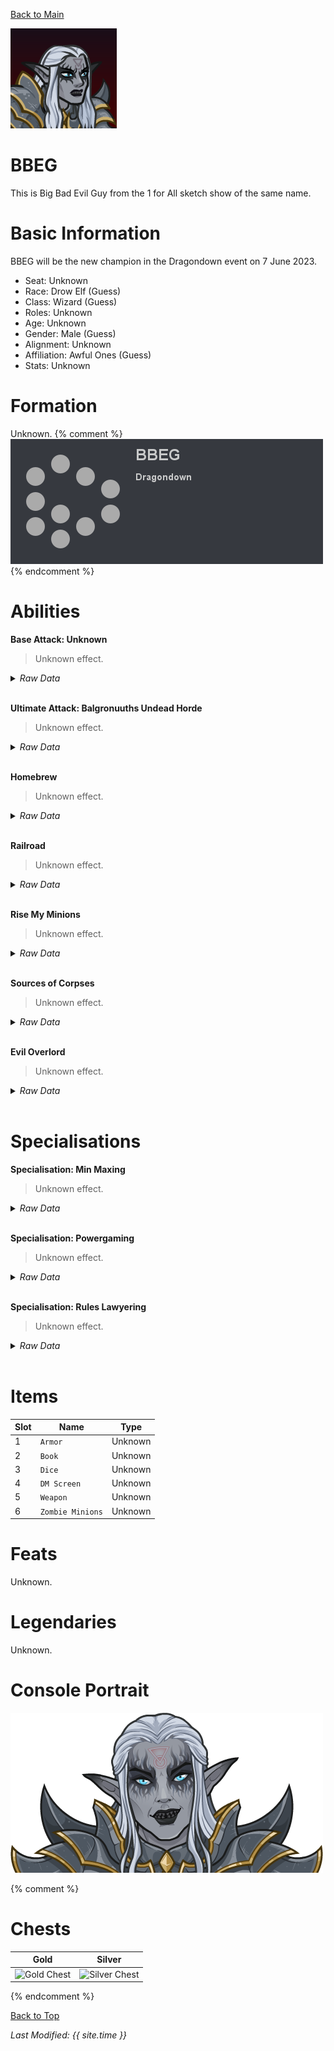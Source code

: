 [Back to Main](index.md)

![PC Portrait](images/portrait_bbeg.png)

# BBEG

This is Big Bad Evil Guy from the 1 for All sketch show of the same name.

# Basic Information

BBEG will be the new champion in the Dragondown event on 7 June 2023.

* Seat: Unknown
* Race: Drow Elf (Guess)
* Class: Wizard (Guess)
* Roles: Unknown
* Age: Unknown
* Gender: Male (Guess)
* Alignment: Unknown
* Affiliation: Awful Ones (Guess)
* Stats: Unknown

# Formation

Unknown.
{% comment %}
![Formation Layout](images/formation_bbeg.png)
{% endcomment %}

# Abilities

**Base Attack: Unknown**
> Unknown effect.
<details><summary><em>Raw Data</em></summary>
<p>
<pre>
</pre>
</p>
</details>
<br />

**Ultimate Attack: Balgronuuths Undead Horde**
> Unknown effect.
<details><summary><em>Raw Data</em></summary>
<p>
<pre>
{
    "p": 0,
    "v": 2,
    "id": 19515,
    "export_params": {"uses": ["icon"]},
    "type": 1,
    "graphic": "Icons/Events/2018 Dragondown/Dragondown_Y6/Icon_Ultimate_BBEGBalgronuuthsUndeadHorde",
    "fs": 0
}
</pre>
</p>
</details>
<br />

**Homebrew**
> Unknown effect.
<details><summary><em>Raw Data</em></summary>
<p>
<pre>
{
    "p": 0,
    "v": 2,
    "id": 19503,
    "export_params": {"uses": ["icon"]},
    "type": 1,
    "graphic": "Icons/Events/2018 Dragondown/Dragondown_Y6/Icon_FormationLarge_BBEGHomebrew",
    "fs": 0
}
</pre>
</p>
</details>
<br />

**Railroad**
> Unknown effect.
<details><summary><em>Raw Data</em></summary>
<p>
<pre>
{
    "p": 0,
    "v": 2,
    "id": 19504,
    "export_params": {"uses": ["icon"]},
    "type": 1,
    "graphic": "Icons/Events/2018 Dragondown/Dragondown_Y6/Icon_FormationLarge_BBEGRailroad",
    "fs": 0
}
</pre>
</p>
</details>
<br />

**Rise My Minions**
> Unknown effect.
<details><summary><em>Raw Data</em></summary>
<p>
<pre>
{
    "p": 0,
    "v": 2,
    "id": 19505,
    "export_params": {"uses": ["icon"]},
    "type": 1,
    "graphic": "Icons/Events/2018 Dragondown/Dragondown_Y6/Icon_FormationLarge_BBEGRiseMyMinions",
    "fs": 0
}
</pre>
</p>
</details>
<br />

**Sources of Corpses**
> Unknown effect.
<details><summary><em>Raw Data</em></summary>
<p>
<pre>
{
    "p": 0,
    "v": 2,
    "id": 19506,
    "export_params": {"uses": ["icon"]},
    "type": 1,
    "graphic": "Icons/Events/2018 Dragondown/Dragondown_Y6/Icon_FormationLarge_BBEGSourcesofCorpses",
    "fs": 0
}
</pre>
</p>
</details>
<br />

**Evil Overlord**
> Unknown effect.
<details><summary><em>Raw Data</em></summary>
<p>
<pre>
{
    "p": 0,
    "v": 2,
    "id": 19507,
    "export_params": {"uses": ["icon"]},
    "type": 1,
    "graphic": "Icons/Events/2018 Dragondown/Dragondown_Y6/Icon_Formation_BBEGEvilOverlord",
    "fs": 0
}
</pre>
</p>
</details>
<br />

# Specialisations

**Specialisation: Min Maxing**
> Unknown effect.
<details><summary><em>Raw Data</em></summary>
<p>
<pre>
{
    "p": 0,
    "v": 2,
    "id": 19512,
    "export_params": {"uses": ["icon"]},
    "type": 1,
    "graphic": "Icons/Events/2018 Dragondown/Dragondown_Y6/Icon_Specialization_BBEGMinMaxing",
    "fs": 0
}
</pre>
</p>
</details>
<br />

**Specialisation: Powergaming**
> Unknown effect.
<details><summary><em>Raw Data</em></summary>
<p>
<pre>
{
    "p": 0,
    "v": 2,
    "id": 19513,
    "export_params": {"uses": ["icon"]},
    "type": 1,
    "graphic": "Icons/Events/2018 Dragondown/Dragondown_Y6/Icon_Specialization_BBEGPowergaming",
    "fs": 0
}
</pre>
</p>
</details>
<br />

**Specialisation: Rules Lawyering**
> Unknown effect.
<details><summary><em>Raw Data</em></summary>
<p>
<pre>
{
    "p": 0,
    "v": 2,
    "id": 19514,
    "export_params": {"uses": ["icon"]},
    "type": 1,
    "graphic": "Icons/Events/2018 Dragondown/Dragondown_Y6/Icon_Specialization_BBEGRulesLawyering",
    "fs": 0
}
</pre>
</p>
</details>
<br />

# Items

| Slot | Name | Type |
|---|---|---|
| 1 | `Armor` | Unknown |
| 2 | `Book` | Unknown |
| 3 | `Dice` | Unknown |
| 4 | `DM Screen` | Unknown |
| 5 | `Weapon` | Unknown |
| 6 | `Zombie Minions` | Unknown |

# Feats

Unknown.

# Legendaries

Unknown.

# Console Portrait

![Console Portrait](images/console_bbeg.png)

{% comment %}
# Chests

| Gold | Silver |
|---|---|
| ![Gold Chest](images/chest_bbeg_gold.png) | ![Silver Chest](images/chest_bbeg_silver.png) |
{% endcomment %}

[Back to Top](#top)

*Last Modified: {{ site.time }}*